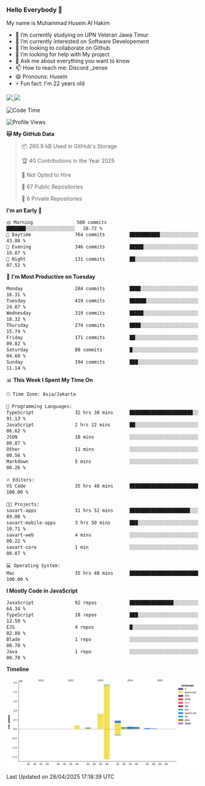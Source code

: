 ### Hello Everybody 👋

My name is Muhammad Husein Al Hakim

- 🔭 I’m currently studying on UPN Veteran Jawa Timur
- 🌱 I’m currently interested on Software Developement
- 👯 I’m looking to collaborate on Github
- 🤔 I’m looking for help with My project
- 💬 Ask me about everything you want to know
- 📫 How to reach me: Discord _zense
- 😄 Pronouns: Husein
- ⚡ Fun fact: I'm 22 years old

<p align="left">
<a href="https://github.com/huseinhq">
  <img height="180em" src="https://github-readme-stats-eight-theta.vercel.app/api?username=huseinhq&show_icons=true&theme=algolia&include_all_commits=true&count_private=true"/>
  <img height="180em" src="https://github-readme-stats-eight-theta.vercel.app/api/top-langs/?username=huseinhq&layout=compact&langs_count=8&theme=algolia"/>
</a>
</p>

<!--START_SECTION:waka-->
![Code Time](http://img.shields.io/badge/Code%20Time-2%2C068%20hrs%2056%20mins-blue)

![Profile Views](http://img.shields.io/badge/Profile%20Views-2-blue)

**🐱 My GitHub Data** 

> 📦 260.9 kB Used in GitHub's Storage 
 > 
> 🏆 40 Contributions in the Year 2025
 > 
> 🚫 Not Opted to Hire
 > 
> 📜 67 Public Repositories 
 > 
> 🔑 6 Private Repositories 
 > 
**I'm an Early 🐤** 

```text
🌞 Morning                500 commits         ███████░░░░░░░░░░░░░░░░░░   28.72 % 
🌆 Daytime                764 commits         ███████████░░░░░░░░░░░░░░   43.88 % 
🌃 Evening                346 commits         █████░░░░░░░░░░░░░░░░░░░░   19.87 % 
🌙 Night                  131 commits         ██░░░░░░░░░░░░░░░░░░░░░░░   07.52 % 
```
📅 **I'm Most Productive on Tuesday** 

```text
Monday                   284 commits         ████░░░░░░░░░░░░░░░░░░░░░   16.31 % 
Tuesday                  419 commits         ██████░░░░░░░░░░░░░░░░░░░   24.07 % 
Wednesday                319 commits         █████░░░░░░░░░░░░░░░░░░░░   18.32 % 
Thursday                 274 commits         ████░░░░░░░░░░░░░░░░░░░░░   15.74 % 
Friday                   171 commits         ██░░░░░░░░░░░░░░░░░░░░░░░   09.82 % 
Saturday                 80 commits          █░░░░░░░░░░░░░░░░░░░░░░░░   04.60 % 
Sunday                   194 commits         ███░░░░░░░░░░░░░░░░░░░░░░   11.14 % 
```


📊 **This Week I Spent My Time On** 

```text
🕑︎ Time Zone: Asia/Jakarta

💬 Programming Languages: 
TypeScript               32 hrs 38 mins      ███████████████████████░░   91.13 % 
JavaScript               2 hrs 22 mins       ██░░░░░░░░░░░░░░░░░░░░░░░   06.62 % 
JSON                     18 mins             ░░░░░░░░░░░░░░░░░░░░░░░░░   00.87 % 
Other                    11 mins             ░░░░░░░░░░░░░░░░░░░░░░░░░   00.56 % 
Markdown                 5 mins              ░░░░░░░░░░░░░░░░░░░░░░░░░   00.26 % 

🔥 Editors: 
VS Code                  35 hrs 48 mins      █████████████████████████   100.00 % 

🐱‍💻 Projects: 
savart-apps              31 hrs 52 mins      ██████████████████████░░░   89.00 % 
savart-mobile-apps       3 hrs 50 mins       ███░░░░░░░░░░░░░░░░░░░░░░   10.71 % 
savart-web               4 mins              ░░░░░░░░░░░░░░░░░░░░░░░░░   00.22 % 
savart-core              1 min               ░░░░░░░░░░░░░░░░░░░░░░░░░   00.07 % 

💻 Operating System: 
Mac                      35 hrs 48 mins      █████████████████████████   100.00 % 
```

**I Mostly Code in JavaScript** 

```text
JavaScript               92 repos            ████████████████░░░░░░░░░   64.34 % 
TypeScript               18 repos            ███░░░░░░░░░░░░░░░░░░░░░░   12.59 % 
EJS                      4 repos             █░░░░░░░░░░░░░░░░░░░░░░░░   02.80 % 
Blade                    1 repo              ░░░░░░░░░░░░░░░░░░░░░░░░░   00.70 % 
Java                     1 repo              ░░░░░░░░░░░░░░░░░░░░░░░░░   00.70 % 
```



**Timeline**

![Lines of Code chart](https://raw.githubusercontent.com/HuseinHQ/HuseinHQ/main/assets/bar_graph.png)


 Last Updated on 28/04/2025 17:18:39 UTC
<!--END_SECTION:waka-->
